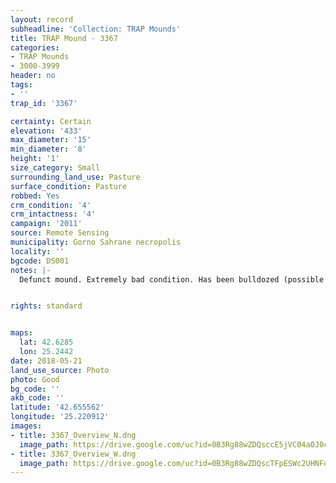 ```yaml
---
layout: record
subheadline: 'Collection: TRAP Mounds'
title: TRAP Mound - 3367
categories:
- TRAP Mounds
- 3000-3999
header: no
tags:
- ''
trap_id: '3367'

certainty: Certain
elevation: '433'
max_diameter: '15'
min_diameter: '8'
height: '1'
size_category: Small
surrounding_land_use: Pasture
surface_condition: Pasture
robbed: Yes
crm_condition: '4'
crm_intactness: '4'
campaign: '2011'
source: Remote Sensing
municipality: Gorno Sahrane necropolis
locality: ''
bgcode: DS001
notes: |-
  Defunct mound. Extremely bad condition. Has been bulldozed (possible excavation work).


rights: standard


maps:
  lat: 42.6285
  lon: 25.2442
date: 2018-05-21
land_use_source: Photo
photo: Good
bg_code: ''
akb_code: ''
latitude: '42.655562'
longitude: '25.220912'
images:
- title: 3367_Overview_N.dng
  image_path: https://drive.google.com/uc?id=0B3Rg88wZDQsccE5jVC04a0J0cXc
- title: 3367_Overview_W.dng
  image_path: https://drive.google.com/uc?id=0B3Rg88wZDQscTFpESWc2UHNFdmM
---
```


